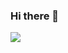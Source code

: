 ### Hi there 👋

<img src="https://github-readme-stats.vercel.app/api?username=DevOpJadeja&count_private=true&show_icons=true&include_all_commits=true"/>

<!--
**DevOpJadeja/DevOpJadeja** is a ✨ _special_ ✨ repository because its `README.md` (this file) appears on your GitHub profile.

Here are some ideas to get you started:

- 🔭 I’m currently working on ...
- 🌱 I’m currently learning ...
- 👯 I’m looking to collaborate on ...
- 🤔 I’m looking for help with ...
- 💬 Ask me about ...
- 📫 How to reach me: ...
- 😄 Pronouns: ...
- ⚡ Fun fact: ...
-->
